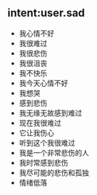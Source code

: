 ## intent:user.sad
- 我心情不好
- 我很难过
- 我很悲伤
- 我很沮丧
- 我不快乐
- 我今天心情不好
- 我想哭
- 感到悲伤
- 我无缘无故感到难过
- 现在我很难过
- 它让我伤心
- 听到这个我很难过
- 我是一个非常悲伤的人
- 我时常感到悲伤
- 我尽可能的悲伤和孤独
- 情绪低落
